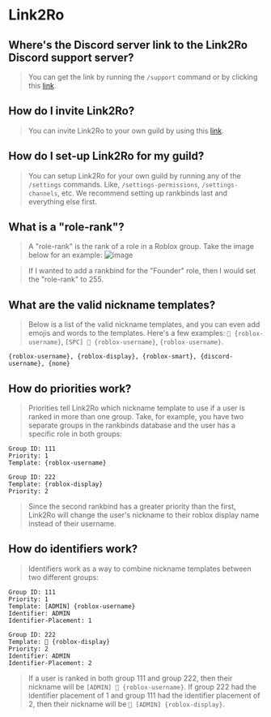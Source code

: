 # Link2Ro

## Where's the Discord server link to the Link2Ro Discord support server?
> You can get the link by running the `/support` command or by clicking this [link](https://discord.gg/uZh9c59XVS).

## How do I invite Link2Ro?
> You can invite Link2Ro to your own guild by using this [link](https://discord.com/oauth2/authorize?client_id=1245056156184088596).

## How do I set-up Link2Ro for my guild?
> You can setup Link2Ro for your own guild by running any of the `/settings` commands. Like, `/settings-permissions`, `/settings-channels`, etc. We recommend setting up rankbinds last and everything else first.

## What is a "role-rank"?
> A "role-rank" is the rank of a role in a Roblox group. Take the image below for an example:
![image](https://github.com/v39a/Link2Ro/assets/134019055/6ae7e266-8a84-4c1c-990e-12f8fc2d0c6e)

> If I wanted to add a rankbind for the "Founder" role, then I would set the "role-rank" to 255.

## What are the valid nickname templates?
> Below is a list of the valid nickname templates, and you can even add emojis and words to the templates. Here's a few examples: `💎 {roblox-username}`, `[SPC] 💎 {roblox-username}`, `{roblox-username}`.
```
{roblox-username}, {roblox-display}, {roblox-smart}, {discord-username}, {none}
```

## How do priorities work?
> Priorities tell Link2Ro which nickname template to use if a user is ranked in more than one group. Take, for example, you have two separate groups in the rankbinds database and the user has a specific role in both groups:
```
Group ID: 111
Priority: 1
Template: {roblox-username}

Group ID: 222
Template: {roblox-display}
Priority: 2
```
> Since the second rankbind has a greater priority than the first, Link2Ro will change the user's nickname to their roblox display name instead of their username.

## How do identifiers work?
> Identifiers work as a way to combine nickname templates between two different groups:
```
Group ID: 111
Priority: 1
Template: [ADMIN] {roblox-username}
Identifier: ADMIN
Identifier-Placement: 1

Group ID: 222
Template: 💂 {roblox-display}
Priority: 2
Identifier: ADMIN
Identifier-Placement: 2
```
> If a user is ranked in both group 111 and group 222, then their nickname will be `[ADMIN] 💂 {roblox-username}`. If group 222 had the identifier placement of 1 and group 111 had the identifier placement of 2, then their nickname will be `💂 [ADMIN] {roblox-display}`.
